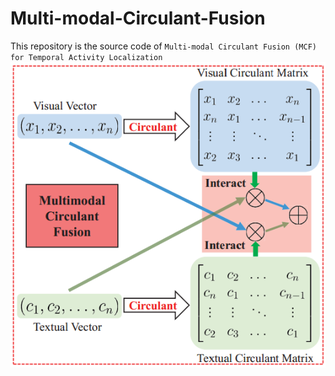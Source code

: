 # Multi-modal-Circulant-Fusion

This repository is the source code of `Multi-modal Circulant Fusion (MCF) for Temporal Activity Localization`
![MCF](./MCF.png)
